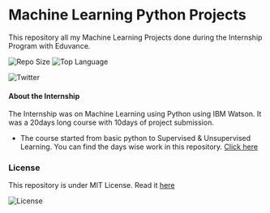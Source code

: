 # Machine Learning Python Projects
This repository all my Machine Learning Projects done during the Internship Program with Eduvance.

![Repo Size](https://img.shields.io/github/languages/code-size/saswatsamal/ML-Projects?color=black&logo=python&logoColor=green&style=for-the-badge)
 ![Top Language](https://img.shields.io/github/languages/top/saswatsamal/ML-Projects?color=gr&logo=jupyter&style=for-the-badge)
 
![Twitter](https://img.shields.io/twitter/follow/TweetSaswat?color=blue&logo=twitter&style=for-the-badge)

#### About the Internship
The Internship was on Machine Learning using Python using IBM Watson. It was a 20days long course with 10days of project submission. 
- The course started from basic python to Supervised & Unsupervised Learning. You can find the days wise work in this repository. [Click here]()



### License
This repository is under MIT License. Read it [here](https://github.com/saswatsamal/ML-Projects/blob/master/LICENSE)

![License](https://img.shields.io/github/license/saswatsamal/ML-Projects?color=red&style=for-the-badge)
